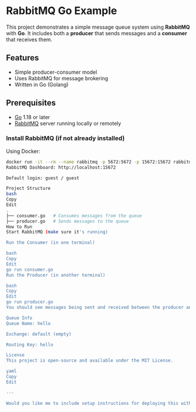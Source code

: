 # RabbitMQ Go Example

This project demonstrates a simple message queue system using **RabbitMQ** with **Go**. It includes both a **producer** that sends messages and a **consumer** that receives them.

## Features

- Simple producer-consumer model
- Uses RabbitMQ for message brokering
- Written in Go (Golang)

## Prerequisites

- [Go](https://golang.org/doc/install) 1.18 or later
- [RabbitMQ](https://www.rabbitmq.com/download.html) server running locally or remotely

### Install RabbitMQ (if not already installed)

Using Docker:
```bash
docker run -it --rm --name rabbitmq -p 5672:5672 -p 15672:15672 rabbitmq:3-management
RabbitMQ Dashboard: http://localhost:15672

Default login: guest / guest

Project Structure
bash
Copy
Edit
.
├── consumer.go   # Consumes messages from the queue
├── producer.go   # Sends messages to the queue
How to Run
Start RabbitMQ (make sure it's running)

Run the Consumer (in one terminal)

bash
Copy
Edit
go run consumer.go
Run the Producer (in another terminal)

bash
Copy
Edit
go run producer.go
You should see messages being sent and received between the producer and consumer via RabbitMQ.

Queue Info
Queue Name: hello

Exchange: default (empty)

Routing Key: hello

License
This project is open-source and available under the MIT License.

yaml
Copy
Edit

---

Would you like me to include setup instructions for deploying this with Docker or Kubernetes as well?

